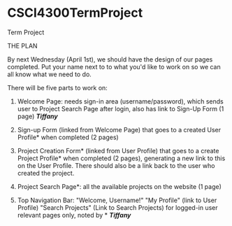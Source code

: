 # CSCI4300TermProject
Term Project

THE PLAN

By next Wednesday (April 1st), we should have the design of our pages completed.
Put your name next to to what you'd like to work on so we can all know what we need to do.

There will be five parts to work on:

1. Welcome Page: needs sign-in area (username/password), which sends user to Project Search Page after login, also has link to Sign-Up Form (1 page) <b><i>Tiffany</i></b>

2. Sign-up Form (linked from Welcome Page) that goes to a created User Profile* when completed (2 pages)

3. Project Creation Form* (linked from User Profile) that goes to a create Project Profile* when completed (2 pages), generating a new link to this on the User Profile. There should also be a link back to the user who created the project.

4. Project Search Page*: all the available projects on the website (1 page)

5. Top Navigation Bar: "Welcome, Username!" "My Profile" (link to User Profile) "Search Projects" (Link to Search Projects) for logged-in user relevant pages only, noted by * <b><i>Tiffany</i></b>

